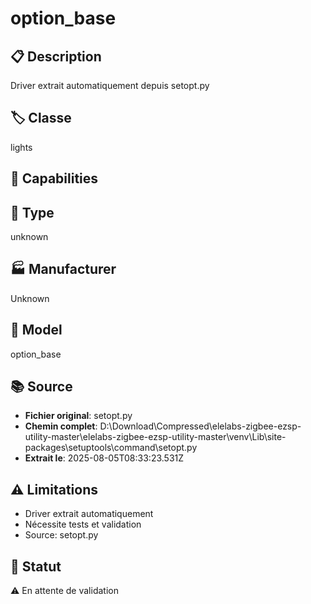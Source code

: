 # option_base

## 📋 Description
Driver extrait automatiquement depuis setopt.py

## 🏷️ Classe
lights

## 🔧 Capabilities


## 📡 Type
unknown

## 🏭 Manufacturer
Unknown

## 📱 Model
option_base

## 📚 Source
- **Fichier original**: setopt.py
- **Chemin complet**: D:\Download\Compressed\elelabs-zigbee-ezsp-utility-master\elelabs-zigbee-ezsp-utility-master\venv\Lib\site-packages\setuptools\command\setopt.py
- **Extrait le**: 2025-08-05T08:33:23.531Z

## ⚠️ Limitations
- Driver extrait automatiquement
- Nécessite tests et validation
- Source: setopt.py

## 🚀 Statut
⚠️ En attente de validation
